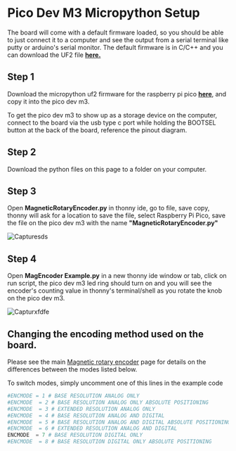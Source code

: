 # Pico Dev M3 Micropython Setup

The board will come with a default firmware loaded, so you should be able to just connect it to a computer and see the output from a serial terminal like putty or arduino's serial monitor. The default firmware is in C/C++ and you can download the UF2 file [**here.**](https://github.com/ahmsville/Magnetic_rotary_encoding/tree/master/PICO%20DEV%20M3/C-C%2B%2B%20SDK/PICO%20DEV%20M3/build) 

## Step 1

Download the micropython uf2 firmware for the raspberry pi pico [**here**](https://micropython.org/download/rp2-pico/), and copy it into the pico dev m3.

To get the pico dev m3 to show up as a storage device on the computer, connect to the board via the usb type c port while holding the BOOTSEL button at the back of the board, reference the pinout diagram.

## Step 2

Download the python files on this page to a folder on your computer.

## Step 3

Open **MagneticRotaryEncoder.py** in thonny ide, go to file, save copy, thonny will ask for a location to save the file, select Raspberry Pi Pico, save the file on the pico dev m3 with the name **"MagneticRotaryEncoder.py"**

![Capturesds](https://user-images.githubusercontent.com/44074914/209449876-2beeba95-669e-4c17-94fd-d73cc3cc3cc7.PNG)

## Step 4

Open **MagEncoder Example.py** in a new thonny ide window or tab, click on run script, the pico dev m3 led ring should turn on and you will see the encoder's counting value in thonny's terminal/shell as you rotate the knob on the pico dev m3. 

![Capturxfdfe](https://user-images.githubusercontent.com/44074914/209449919-84f3bfc9-86c3-4b74-a000-f64df2c11143.PNG)

## Changing the encoding method used on the board.

Please see the main [Magnetic rotary encoder](https://github.com/ahmsville/Magnetic_rotary_encoding) page for details on the differences between the modes listed below.

To switch modes, simply uncomment one of this lines in the example code

```python
#ENCMODE = 1 # BASE RESOLUTION ANALOG ONLY
#ENCMODE  = 2 # BASE RESOLUTION ANALOG ONLY ABSOLUTE POSITIONING
#ENCMODE  = 3 # EXTENDED RESOLUTION ANALOG ONLY
#ENCMODE  = 4 # BASE RESOLUTION ANALOG AND DIGITAL
#ENCMODE  = 5 # BASE RESOLUTION ANALOG AND DIGITAL ABSOLUTE POSITIONING
#ENCMODE  = 6 # EXTENDED RESOLUTION ANALOG AND DIGITAL
ENCMODE  = 7 # BASE RESOLUTION DIGITAL ONLY
#ENCMODE  = 8 # BASE RESOLUTION DIGITAL ONLY ABSOLUTE POSITIONING
```
